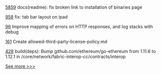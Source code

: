 
[5859](https://github.com/hyperledger/besu/pull/5859) docs(readme): fix broken link to installation of binaries page

[958](https://github.com/hyperledger/aries-mobile-agent-react-native/pull/958) fix: tab bar layout on ipad

[96](https://github.com/hyperledger/firefly-common/pull/96) Improve mapping of errors on HTTP responses, and log stacks with debug

[161](https://github.com/hyperledger/toc/pull/161) Create allowed-third-party-license-policy.md

[428](https://github.com/hyperledger-labs/weaver-dlt-interoperability/pull/428) build(deps): Bump github.com/ethereum/go-ethereum from 1.11.6 to 1.12.1 in /core/network/fabric-interop-cc/contracts/interop


[See more >>>](https://start-here.hyperledger.org/pull-requests)
